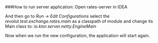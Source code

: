 ###How to run server application:
Open rates-server in IDEA

And then go to *Run* -> *Edit Configurations* select the *revolut.test.exchange.rates.main* as a classpath of module and change its Main class to: *io.ktor.server.netty.EngineMain*

Now when we run the new configuration, the application will start again.
